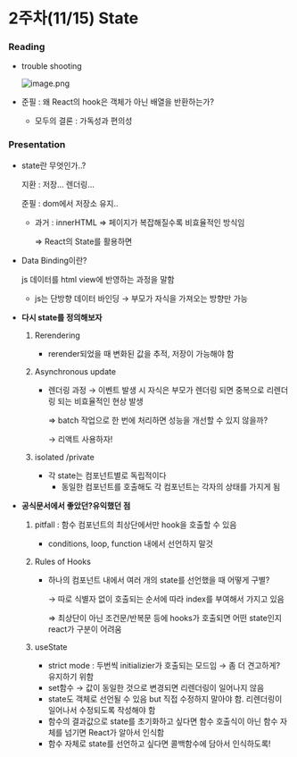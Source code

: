 # 2주차(11/15) State

### Reading

- trouble shooting
  
    
    ![image.png](https://prod-files-secure.s3.us-west-2.amazonaws.com/05918415-3f0e-4564-bed2-99de1628a020/a150b8b7-609b-4353-a46d-4fd483c8584f/image.png)

    
- 준필 : 왜 React의 hook은 객체가 아닌 배열을 반환하는가?
    - 모두의 결론 : 가독성과 편의성

### Presentation

- state란 무엇인가..?
    
    지환 : 저장… 렌더링…
    
    준필 : dom에서 저장소 유지..
    
    - 과거 : innerHTML ⇒ 페이지가 복잡해질수록 비효율적인 방식임
        
        ⇒ React의 State를 활용하면 
        

- Data Binding이란?
    
    js 데이터를 html view에 반영하는 과정을 말함
    
    - js는 단방향 데이터 바인딩 → 부모가 자식을 가져오는 방향만 가능

- **다시 state를 정의해보자**
    1. Rerendering
        - rerender되었을 때 변화된 값을 추적, 저장이 가능해야 함
    2. Asynchronous update
        - 렌더링 과정 → 이벤트 발생 시 자식은 부모가 렌더링 되면 중복으로 리렌더링 되는 비효율적인 현상 발생
            
            ⇒ batch 작업으로 한 번에 처리하면 성능을 개선할 수 있지 않을까?
            
            → 리액트 사용하자!
            
    3. isolated /private
        - 각 state는 컴포넌트별로 독립적이다
            - 동일한 컴포넌트를 호출해도 각 컴포넌트는 각자의 상태를 가지게 됨

- **공식문서에서 좋았던?유익했던 점**
    1. pitfall : 함수 컴포넌트의 최상단에서만 hook을 호출할 수 있음
        - conditions, loop, function 내에서 선언하지 말것
    2. Rules of Hooks
        - 하나의 컴포넌트 내에서 여러 개의 state를 선언했을 때 어떻게 구별?
            
            → 따로 식별자 없이 호출되는 순서에 따라 index를 부여해서 가지고 있음
            
            ⇒ 최상단이 아닌 조건문/반복문 등에 hooks가 호출되면 어떤 state인지 react가 구분이 어려움
            
    3. useState
        - strict mode : 두번씩 initializier가 호출되는 모드임 → 좀 더 견고하게? 유지하기 위함
        - set함수 → 값이 동일한 것으로 변경되면 리렌더링이 일어나지 않음
        - state도 객체로 선언될 수 있음 but 직접 수정하지 말아야 함. 리렌더링이 일어나서 수정되도록 작성해야 함
        - 함수의 결과값으로 state를 초기화하고 싶다면 함수 호출식이 아닌 함수 자체를 넘기면 React가 알아서 인식함
        - 함수 자체로 state를 선언하고 싶다면 콜백함수에 담아서 인식하도록!
